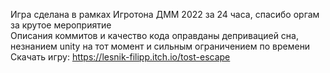 Игра сделана в рамках Игротона ДММ 2022 за 24 часа, спасибо оргам за крутое мероприятие\
Описания коммитов и качество кода оправданы депривацией сна, незнанием unity на тот момент и сильным ограничением по времени\
Скачать игру: https://lesnik-filipp.itch.io/tost-escape
